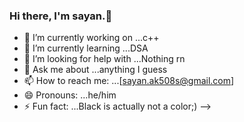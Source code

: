### Hi there, I'm sayan.👋
- 🔭 I’m currently working on ...c++
- 🌱 I’m currently learning ...DSA
- 🤔 I’m looking for help with ...Nothing rn
- 💬 Ask me about ...anything I guess
- 📫 How to reach me: ...[sayan.ak508s@gmail.com]
- 😄 Pronouns: ...he/him
- ⚡ Fun fact: ...Black is actually not a color;)
-->
